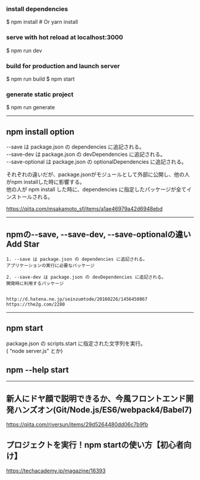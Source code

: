 ### install dependencies
$ npm install # Or yarn install

### serve with hot reload at localhost:3000
$ npm run dev

### build for production and launch server
$ npm run build
$ npm start

### generate static project
$ npm run generate

_____________________________________________________________________

## npm install option
--save は package.json の dependencies に追記される。    
--save-dev は package.json の devDependencies に追記される。    
--save-optional は package.json の optionalDependencies に追記される。    
    
それぞれの違いだが、package.jsonがモジュールとして外部に公開し、他の人がnpm installした時に影響する。    
他の人が npm install した時に、dependencies に指定したパッケージが全てインストールされる。

https://qiita.com/msakamoto_sf/items/a1ae46979a42d6948ebd

_____________________________________________________________________

## npmの--save, --save-dev, --save-optionalの違いAdd Star
```
1. --save は package.json の dependencies に追記される。
アプリケーションの実行に必要なパッケージ	

2. --save-dev は package.json の devDependencies に追記される。
開発時に利用するパッケージ


http://d.hatena.ne.jp/seinzumtode/20160226/1456450867
https://the2g.com/2280
```

_____________________________________________________________________
## npm start
package.json の scripts.start に指定された文字列を実行。  
( “node server.js” とか)

## npm --help start



_____________________________________________________________________
## 新人にドヤ顔で説明できるか、今風フロントエンド開発ハンズオン(Git/Node.js/ES6/webpack4/Babel7)
https://qiita.com/riversun/items/29d5264480dd06c7b9fb



## プロジェクトを実行！npm startの使い方【初心者向け】
https://techacademy.jp/magazine/16393
